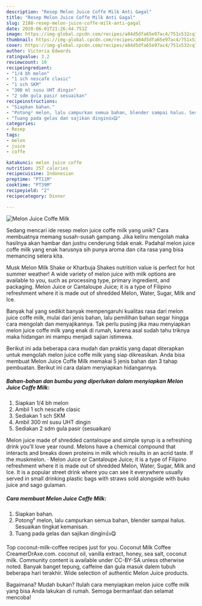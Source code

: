```yaml
---
description: "Resep Melon Juice Coffe Milk Anti Gagal"
title: "Resep Melon Juice Coffe Milk Anti Gagal"
slug: 2188-resep-melon-juice-coffe-milk-anti-gagal
date: 2020-06-01T21:26:44.751Z
image: https://img-global.cpcdn.com/recipes/a84d5dfa65e97ac4/751x532cq70/melon-juice-coffe-milk-foto-resep-utama.jpg
thumbnail: https://img-global.cpcdn.com/recipes/a84d5dfa65e97ac4/751x532cq70/melon-juice-coffe-milk-foto-resep-utama.jpg
cover: https://img-global.cpcdn.com/recipes/a84d5dfa65e97ac4/751x532cq70/melon-juice-coffe-milk-foto-resep-utama.jpg
author: Victoria Edwards
ratingvalue: 3.2
reviewcount: 10
recipeingredient:
- "1/4 bh melon"
- "1 sch nescafe clasic"
- "1 sch SKM"
- "300 ml susu UHT dingin"
- "2 sdm gula pasir sesuaikan"
recipeinstructions:
- "Siapkan bahan."
- "Potong² melon, lalu campurkan semua bahan, blender sampai halus. Sesuaikan tingkat kemanisan."
- "Tuang pada gelas dan sajikan dingin👍😋"
categories:
- Resep
tags:
- melon
- juice
- coffe

katakunci: melon juice coffe 
nutrition: 257 calories
recipecuisine: Indonesian
preptime: "PT11M"
cooktime: "PT39M"
recipeyield: "2"
recipecategory: Dinner

---
```



![Melon Juice Coffe Milk](https://img-global.cpcdn.com/recipes/a84d5dfa65e97ac4/751x532cq70/melon-juice-coffe-milk-foto-resep-utama.jpg)

Sedang mencari ide resep melon juice coffe milk yang unik? Cara membuatnya memang susah-susah gampang. Jika keliru mengolah maka hasilnya akan hambar dan justru cenderung tidak enak. Padahal melon juice coffe milk yang enak harusnya sih punya aroma dan cita rasa yang bisa memancing selera kita.

Musk Melon Milk Shake or Kharbuja Shakes nutrition value is perfect for hot summer weather! A wide variety of melon juice with milk options are available to you, such as processing type, primary ingredient, and packaging. Melon Juice or Cantaloupe Juice; it is a type of Filipino refreshment where it is made out of shredded Melon, Water, Sugar, Milk and Ice.

Banyak hal yang sedikit banyak mempengaruhi kualitas rasa dari melon juice coffe milk, mulai dari jenis bahan, lalu pemilihan bahan segar hingga cara mengolah dan menyajikannya. Tak perlu pusing jika mau menyiapkan melon juice coffe milk yang enak di rumah, karena asal sudah tahu triknya maka hidangan ini mampu menjadi sajian istimewa.


Berikut ini ada beberapa cara mudah dan praktis yang dapat diterapkan untuk mengolah melon juice coffe milk yang siap dikreasikan. Anda bisa membuat Melon Juice Coffe Milk memakai 5 jenis bahan dan 3 tahap pembuatan. Berikut ini cara dalam menyiapkan hidangannya.

<!--inarticleads1-->

##### Bahan-bahan dan bumbu yang diperlukan dalam menyiapkan Melon Juice Coffe Milk:

1. Siapkan 1/4 bh melon
1. Ambil 1 sch nescafe clasic
1. Sediakan 1 sch SKM
1. Ambil 300 ml susu UHT dingin
1. Sediakan 2 sdm gula pasir (sesuaikan)


Melon juice made of shredded cantaloupe and simple syrup is a refreshing drink you&#39;ll love year round. Melons have a chemical compound that interacts and breaks down proteins in milk which results in an acrid taste. If the muskmelon. · Melon Juice or Cantaloupe Juice; it is a type of Filipino refreshment where it is made out of shredded Melon, Water, Sugar, Milk and Ice. It is a popular street drink where you can see it everywhere usually served in small drinking plastic bags with straws sold alongside with buko juice and sago gulaman. 

<!--inarticleads2-->

##### Cara membuat Melon Juice Coffe Milk:

1. Siapkan bahan.
1. Potong² melon, lalu campurkan semua bahan, blender sampai halus. Sesuaikan tingkat kemanisan.
1. Tuang pada gelas dan sajikan dingin👍😋


Top coconut-milk-coffee recipes just for you. Coconut Milk Coffee CreamerDrAxe.com. coconut oil, vanilla extract, honey, sea salt, coconut milk. Community content is available under CC-BY-SA unless otherwise noted. Banyak banget tepung, caffeine dan gula masuk dalem tubuh beberapa hari terakhir. Wide selection of authentic Melon Juice products. 

Bagaimana? Mudah bukan? Itulah cara menyiapkan melon juice coffe milk yang bisa Anda lakukan di rumah. Semoga bermanfaat dan selamat mencoba!

